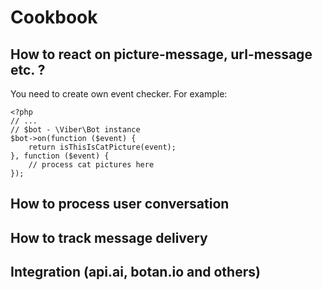 # Cookbook

## How to react on picture-message, url-message etc. ?

You need to create own event checker. For example:
```
<?php
// ...
// $bot - \Viber\Bot instance
$bot->on(function ($event) {
    return isThisIsCatPicture(event);
}, function ($event) {
    // process cat pictures here
});
```

## How to process user conversation

## How to track message delivery

## Integration (api.ai, botan.io and others)
